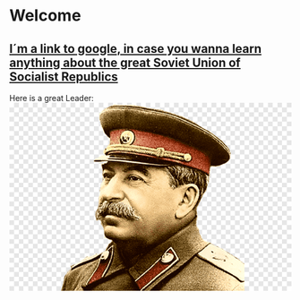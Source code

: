# Welcome
## [I´m a link to google, in case you wanna learn anything about the great Soviet Union of Socialist Republics](https://www.google.com)

Here is a great Leader:
![alt text](https://github.com/STSimon02/Test/blob/main/Stalin.png "Stalin")

